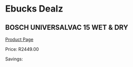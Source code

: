 
# Ebucks Dealz
## BOSCH UNIVERSALVAC 15 WET & DRY
[Product Page](https://www.ebucks.com/web/shop/productSelected.do?prodId=1173020170&catId=998409624)

Price: R2449.00

Savings: 


	